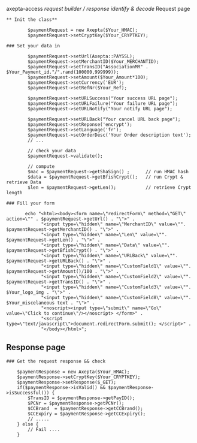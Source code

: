 axepta-access *request builder / response identify  &amp; decode*
Request page

	** Init the class**

			$paymentRequest = new Axepta($Your_HMAC);
			$paymentRequest->setCryptKey($Your_CRYPTKEY);
			
	### Set your data in

			$paymentRequest->setUrl(Axepta::PAYSSL);
			$paymentRequest->setMerchantID($Your_MERCHANTID);
			$paymentRequest->setTransID("AssociationMR" . $Your_Payment_id."/".rand(100000,999999));
			$paymentRequest->setAmount($Your_Amount*100);
			$paymentRequest->setCurrency('EUR');
			$paymentRequest->setRefNr($Your_Ref);
			
			$paymentRequest->setURLSuccess("Your success URL page");    
			$paymentRequest->setURLFailure("Your failure URL page");    
			$paymentRequest->setURLNotify("Your notify URL page"); 
			
			$paymentRequest->setURLBack("Your cancel URL back page");    
			$paymentRequest->setReponse('encrypt');    
			$paymentRequest->setLanguage('fr');
			$paymentRequest->setOrderDesc('Your Order description text');
			// ...
			
			// check your data
			$paymentRequest->validate();
		
			// compute
			$mac = $paymentRequest->getShaSign() ; 		// run HMAC hash
			$data = $paymentRequest->getBfishCrypt();	// run Crypt & retrieve Data
			$len = $paymentRequest->getLen();			// retrieve Crypt length

	### Fill your form

		   echo "<html><body><form name=\"redirectForm\" method=\"GET\" action=\"" . $paymentRequest->getUrl() . "\">" .
				 "<input type=\"hidden\" name=\"MerchantID\" value=\"". $paymentRequest->getMerchantID() . "\">" .
				 "<input type=\"hidden\" name=\"Len\" value=\"". $paymentRequest->getLen() . "\">" .
				 "<input type=\"hidden\" name=\"Data\" value=\"". $paymentRequest->getBfishCrypt() . "\">" .
				 "<input type=\"hidden\" name=\"URLBack\" value=\"". $paymentRequest->getURLBack() . "\">" .
				 "<input type=\"hidden\" name=\"CustomField1\" value=\"". $paymentRequest->getAmount()/100 . "\">" .
				 "<input type=\"hidden\" name=\"CustomField2\" value=\"". $paymentRequest->getTransID() . "\">" .
				 "<input type=\"hidden\" name=\"CustomField3\" value=\"". $Your_logo_img . "\">" .
				 "<input type=\"hidden\" name=\"CustomField8\" value=\"". $Your_miscelaneous text . "\">" .
				 "<noscript><input type=\"submit\" name=\"Go\" value=\"Click to continue\"/></noscript> </form>" .
				 "<script type=\"text/javascript\">document.redirectForm.submit(); </script>" .
				 "</body></html>";

## Response page

	### Get the request response && check 

		$paymentResponse = new Axepta($Your_HMAC);
		$paymentResponse->setCryptKey($Your_CRYPTKEY);
		$paymentResponse->setResponse($_GET);
		if($paymentResponse->isValid() && $paymentResponse->isSuccessful()) { 
			$TransID = $paymentResponse->getPayID();
			$PCNr = $paymentResponse->getPCNr();
			$CCBrand  = $paymentResponse->getCCBrand();
			$CCExpiry = $paymentResponse->getCCExpiry();
			// .....
		} else {
			// Fail ....
		}
